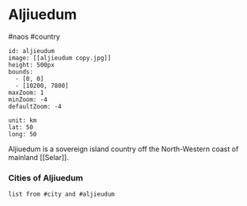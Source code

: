 # Aljiuedum
#naos #country

```leaflet
id: aljieudum
image: [[aljieudum copy.jpg]]
height: 500px
bounds:
  - [0, 0]
  - [10200, 7800]
maxZoom: 1
minZoom: -4
defaultZoom: -4

unit: km
lat: 50
long: 50
```

Aljiuedum is a sovereign island country off the North-Western coast of mainland [[Selar]].

### Cities of Aljiuedum
```dataview
list from #city and #aljieudum 
```
